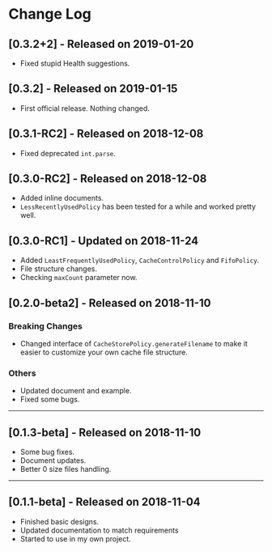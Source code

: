 # Change Log

## [0.3.2+2] - Released on 2019-01-20

- Fixed stupid Health suggestions.

## [0.3.2] - Released on 2019-01-15

- First official release. Nothing changed.

## [0.3.1-RC2] - Released on 2018-12-08

- Fixed deprecated `int.parse`.

## [0.3.0-RC2] - Released on 2018-12-08

- Added inline documents.
- `LessRecentlyUsedPolicy` has been tested for a while and worked pretty well.

## [0.3.0-RC1] - Updated on 2018-11-24

- Added `LeastFrequentlyUsedPolicy`, `CacheControlPolicy` and `FifoPolicy`.
- File structure changes.
- Checking `maxCount` parameter now.

## [0.2.0-beta2] - Released on 2018-11-10

### Breaking Changes

- Changed interface of `CacheStorePolicy.generateFilename` to make it easier to customize your own cache file structure.

### Others

- Updated document and example.
- Fixed some bugs.

---

## [0.1.3-beta] - Released on 2018-11-10

- Some bug fixes.
- Document updates.
- Better 0 size files handling.

---

## [0.1.1-beta] - Released on 2018-11-04

- Finished basic designs.
- Updated documentation to match requirements
- Started to use in my own project.
